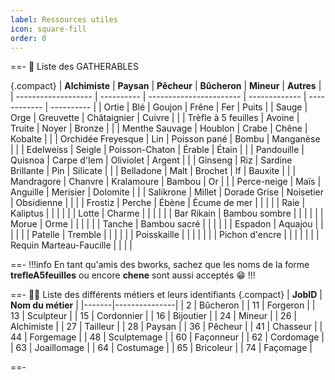 ```yaml
---
label: Ressources utiles
icon: square-fill
order: 0
---
```


==- 📜 Liste des GATHERABLES

{.compact}
| **Alchimiste**      | **Paysan** | **Pêcheur**             | **Bûcheron**  | **Mineur**   | **Autres** |
| ------------------- | ---------- | ----------------------- | ------------- | ------------ | ---------- |
| Ortie               | Blé        | Goujon                  | Frêne         | Fer          | Puits      |
| Sauge               | Orge       | Greuvette               | Châtaignier   | Cuivre       |            |
| Trèfle à 5 feuilles | Avoine     | Truite                  | Noyer         | Bronze       |            |
| Menthe Sauvage      | Houblon    | Crabe                   | Chêne         | Kobalte      |            |
| Orchidée Freyesque  | Lin        | Poisson pané            | Bombu         | Manganèse    |            |
| Edelweiss           | Seigle     | Poisson-Chaton          | Érable        | Étain        |            |
| Pandouille          | Quisnoa    | Carpe d'Iem             | Oliviolet     | Argent       |            |
| Ginseng             | Riz        | Sardine Brillante       | Pin           | Silicate     |            |
| Belladone           | Malt       | Brochet                 | If            | Bauxite      |            |
| Mandragore          | Chanvre    | Kralamoure              | Bambou        | Or           |            |
| Perce-neige         | Maïs       | Anguille                | Merisier      | Dolomite     |            |
| Salikrone           | Millet     | Dorade Grise            | Noisetier     | Obsidienne   |            |
|                     | Frostiz    | Perche                  | Ébène         | Écume de mer |            |
|                     |            | Raie                    | Kaliptus      |              |            |
|                     |            | Lotte                   | Charme        |              |            |
|                     |            | Bar Rikain              | Bambou sombre |              |            |
|                     |            | Morue                   | Orme          |              |            |
|                     |            | Tanche                  | Bambou sacré  |              |            |
|                     |            | Espadon                 | Aquajou       |              |            |
|                     |            | Patelle                 | Tremble       |              |            |
|                     |            | Poisskaille             |               |              |            |
|                     |            | Pichon d'encre          |               |              |            |
|                     |            | Requin Marteau-Faucille |               |              |            |

==-
!!!info
En tant qu'amis des bworks, sachez que les noms de la forme **trefleA5feuilles** ou encore **chene** sont aussi acceptés 😁
!!!

==- 🧑‍💼 Liste des différents métiers et leurs identifiants
{.compact}
| **JobID** | **Nom du métier**  |
|-------|---------------|
| 2     | Bûcheron      |
| 11    | Forgeron      |
| 13    | Sculpteur     |
| 15    | Cordonnier    |
| 16    | Bijoutier     |
| 24    | Mineur        |
| 26    | Alchimiste    |
| 27    | Tailleur      |
| 28    | Paysan        |
| 36    | Pêcheur       |
| 41    | Chasseur      |
| 44    | Forgemage     |
| 48    | Sculptemage   |
| 60    | Façonneur     |
| 62    | Cordomage     |
| 63    | Joaillomage   |
| 64    | Costumage     |
| 65    | Bricoleur     |
| 74    | Façomage      |

==-